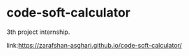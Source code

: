 # code-soft-calculator
3th project internship.

link:https://zarafshan-asghari.github.io/code-soft-calculator/
